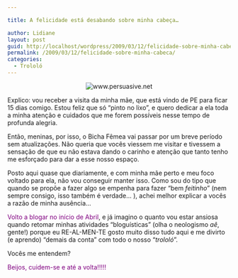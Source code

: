 ```yaml
---

title: A felicidade está desabando sobre minha cabeça…

author: Lidiane
layout: post
guid: http://localhost/wordpress/2009/03/12/felicidade-sobre-minha-cabeca/
permalink: /2009/03/12/felicidade-sobre-minha-cabeca/
categories:
  - Trololó
---
```

<p style="text-align: center;">
  <img class="aligncenter" title="www.persuasive.net" src="http://www.persuasive.net/wp-content/uploads/2008/12/happiness.jpg" alt="www.persuasive.net" />
</p>

Explico: vou receber a visita da minha mãe, que está vindo de PE para ficar 15 dias comigo. Estou feliz que só “pinto no lixo”, e quero dedicar a ela toda a minha atenção e cuidados que me forem possíveis nesse tempo de profunda alegria.

Então, meninas, por isso, o Bicha Fêmea vai passar por um breve período sem atualizações. Não queria que vocês viessem me visitar e tivessem a sensação de que eu não estava dando o carinho e atenção que tanto tenho me esforçado para dar a esse nosso espaço.[](http://www.trololodemulher.com.br/blog/wp-content/uploads/2009/03/clip-image00168.gif)

Posto aqui quase que diariamente[](http://www.trololodemulher.com.br/blog/wp-content/uploads/2009/03/clip-image001105.gif), e com minha mãe perto e meu foco voltado para ela, não vou conseguir manter isso.[](http://www.trololodemulher.com.br/blog/wp-content/uploads/2009/03/clip-image00187.gif) Como sou do tipo que quando se propõe a fazer algo se empenha para fazer “bem _feitinho_” (nem sempre consigo, isso também é verdade… [](http://www.trololodemulher.com.br/blog/wp-content/uploads/2009/03/clip-image001124.gif)), achei melhor explicar a vocês a razão de minha ausência…

<span style="color: #800080;">Volto a blogar no início de Abril</span>, e já imagino o quanto vou estar ansiosa quando retomar minhas atividades “bloguísticas” (olha o neologismo _aê_, gente!) porque eu RE-AL-MEN-TE gosto muito disso tudo aqui e me divirto (e aprendo) “demais da conta” com todo o nosso “_trololó_”. [](http://www.trololodemulher.com.br/blog/wp-content/uploads/2009/03/clip-image00149.gif)

Vocês me entendem?[](http://www.trololodemulher.com.br/blog/wp-content/uploads/2009/03/clip-image00127.gif)

<span style="color: #800080;">Beijos, cuidem-se e até a volta!!!!!</span>